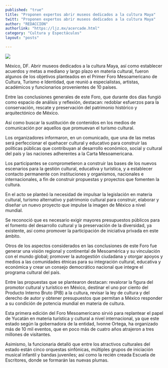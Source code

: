 ```yaml
---
published: "true"
title: "Proponen expertos abrir museos dedicados a la cultura Maya"
twitt: "Proponen expertos abrir museos dedicados a la cultura Maya"
author: "REDACCION"
authorlink: "https://ljz.mx/acercade.html"
category: "Cultura y Espectáculos"
layout: "posts"

---
```

![](http://i.imgur.com/D14Wzpam.jpg
)


  México, DF. Abrir museos dedicados a la cultura Maya, así como establecer acuerdos y metas a mediano y largo plazo en materia cultural, fueron algunos de los objetivos planteados en el Primer Foro Mesoamericano de Cultura, Turismo e Identidad, que reunió a especialistas, artistas, académicos y funcionarios provenientes de 10 países.



  Entre las conclusiones generales de este Foro, que durante dos días fungió como espacio de análisis y reflexión, destacan: redoblar esfuerzos para la conservación, rescate y preservación del patrimonio histórico y arquitectónico de México.



  Así como buscar la sustitución de contenidos en los medios de comunicación por aquellos que promuevan el turismo cultural.



  Los organizadores informaron, en un comunicado, que una de las metas será perfeccionar el quehacer cultural y educativo para construir las políticas públicas que contribuyan al desarrollo económico, social y cultural del país y las naciones adherentes a la Carta Mesoamericana.



  Los participantes se comprometieron a construir las bases de los nuevos escenarios para la gestión cultural, educativa y turística, y a establecer contacto permanente con instituciones y organismos, nacionales e internacionales, a fin de construir propuestas y proyectos que fomenten la cultura.



  En el acto se planteó la necesidad de impulsar la legislación en materia cultural, turismo alternativo y patrimonio cultural para construir, elaborar y diseñar un nuevo proyecto que impulse la imagen de México a nivel mundial.



  Se reconoció que es necesario exigir mayores presupuestos públicos para el fomento del desarrollo cultural y la preservación de la diversidad, ya existente, así como promover la participación de iniciativa privada en este ámbito.



  Otros de los aspectos considerados en las conclusiones de este Foro fue generar una visión regional y continental de Mesoamérica y su vinculación con el mundo global; promover la autogestión ciudadana y otorgar apoyos y medios a las comunidades étnicas para su integración cultural, educativa y económica y crear un consejo democrático nacional que integre el programa cultural del país.



  Entre las propuestas que se plantearon destacan: revalorar la figura del promotor cultural y turístico en México, destinar el uno por ciento del Producto Interno Bruto (PIB) a la cultura, revisar la ley de cultura y del derecho de autor y obtener presupuestos que permitan a México responder a su condición de potencia mundial en materia de cultura.



  Esta primera edición del Foro Mesoamericano sirvió para replantear el papel de Yucatán en materia turística y cultural a nivel internacional, ya que este estado según la gobernadora de la entidad, Ivonne Ortega, ha organizado más de 10 mil eventos, que en poco más de cuatro años atrajeron a tres millones de visitantes.



  Asimismo, la funcionaria detalló que entre los atractivos culturales del estado están cinco orquestas sinfónicas, múltiples grupos de iniciación musical infantil y bandas juveniles; así como la recién creada Escuela de Escritores, donde se formarán las nuevas plumas.

